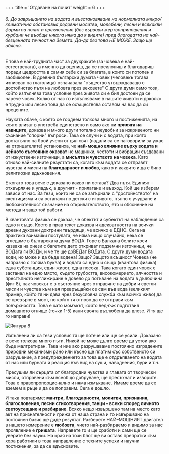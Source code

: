 +++
title = 'Отдаване на почит'
weight = 6
+++

###### 6. До завръщането на водата и възстановяване на нормалната микро/климатична обстановка редовни молитви, молебени, песни и всякакви форми на почит и преклонение (без кървави жертвоприношения и курбани че въобще никога няма да я видите) пред благодатта на най-безценната течност на Земята. Да-да без това НЕ МОЖЕ. Защо ще обясня.

Е това е най-трудната част за двукраките (за човека е най-естествената), а именно да оцениш, да се преклониш и благодариш поради щедростта в самия себе си за благата, в които си потопен и заобиколен. В древния български думата човек (человекъ тогава изписван на глаголица) означавала "същество утвърждаващо с достойнство пътя на любовта през вековете" С други думи само този, който изпълнява това условие през живота си е бил достоен да се нарече човек. Колко от нас го изпълняваме в нашите животи и доколко е трудно или лесно това да се осъществява оставям на вас да си прецените.

Науката обаче, с която се гордеем толкова много и постиженията, на която влизат в употреба единствено и само ако ни **приляга на навиците**, доказва и много други тотално неудобни за изкривеното ни съзнание "спорни" въпроси.  Така се случи и с водата, при която достатъчно на брой учени от цял свят (надали са се наговорили за ужас на отрицателите) установиха, че **най-мощно влияние върху водата и нейното състояние оказват** не машинки, честоти и вибрации създавани от изкуствени източници, а **мисълта и чувството на човека**. Като отново най-силните резултати са, когато към водата се отправят чувства и мисли на **благодарност и любов**, както и каквито и да е било религиозни вдъхновения.

Е когато това вече е доказано какво ни остава? Два пътя. Единият - отхвърляне и упадък, а другият - прилагане и възход. Кой ще изберем зависи от нас. За тези, които не са се загърнали с "достойнството" на скептицизма и са останали по детски с игривото, пълно с учудване и любознателност съзнание на откривателството, ето и обяснение на метода и защо той работи.

В квантовата физика се доказа, че обектът и субектът на наблюдение са едно и също. Което в прав текст доказва и адекватността на всички древни духовни доктрини твърдящи, че всичко е ЕДНО.  Сега на практика взимайки постулата, че няма нищо случайно, нека се вгледаме в българската дума ВОДА. Горе в Балкана белите коси казваха на онези с багетите дето откриват подземни източници, че ВОДата ги ВОДи, и че те ще доВЕДат ВОДата. С други думи водата води, но може и да бъде водена! Защо? Защото всъщност Човека (не напразно с голяма буква) и водата са едно и също (квантова физика) една субстанция, един живот, една посока. Така когато един човек е застанал на едно място, където грубостта, високомерието, алчността и престъпното неглижиране е довело до потъване на водата в дълбочина (фиг 8), пак човекът е в състояние чрез отправяне на добри и светли мисли и чувства към нея превръщайки се сам във вода (великият пример, който тя ни дава чрез безусловна служба към всичко живо) да се превърне в мост, по който тя отново да се отправи към повърхността. Това е като момъкът, който веднъж подготвил домашното огнище (точки 1-5) кани своята възлюбена да влезе. И тя ще го направи!

![Фигура 8](../fig8.jpg "Фигура 8")

Изпълнени ли са тези условия тя ще потече или ще се усили. Доказано е вече толкова много пъти. Никой не може дълго време да устои ако бъде малтретиран. Така и ние ако разрушаваме постоянно изградените природни механизми рано или късно ще платим със собственото си разрушение, а предупреждението за това ще е отдръпването на водата от нас или бурната ѝ реакция във вид на суши, наводнения, бури и т.н.

Пресушим ли сърцата от благородни чувства и главата от творчески мисли, отправени към всеобщо добруване, ще пресъхнат и изворите. Това е правопропорционално и няма измъкване. Имаме време да се вземем в ръце и да се поправим. Сега е дошло.

И така повтаряме: **мантри, благодарности, молитви, признания, благословения, песни стихотворения, танци - всеки според личното светоусещане и разбиране**. Всяко нещо извършено там на место като акт на признателност и грижа от наша страна и то извършвано на постоянен базис ще даде резултат. Разберете НАЙ–МОЩНИЯТ двигател в нашето измерение е **любовта**, чието най-разбираемо и видимо за нас проявление е **грижата**. Направете го и ще сработи и сами ще се уверите без науки. На края на този блог ще ви оставя препратки към хора работили в това направление с техните успехи и научни постижения, за да се вдъхновите.


